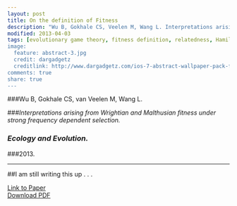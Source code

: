 ```yaml
---
layout: post
title: On the definition of Fitness
description: "Wu B, Gokhale CS, Veelen M, Wang L. Interpretations arising from Wrightian and Malthusian fitness under strong frequency dependent selection. Ecology and Evolution. 2013."
modified: 2013-04-03
tags: [evolutionary game theory, fitness definition, relatedness, Hamilton's rule]
image:
  feature: abstract-3.jpg
  credit: dargadgetz
  creditlink: http://www.dargadgetz.com/ios-7-abstract-wallpaper-pack-for-iphone-5-and-ipod-touch-retina/
comments: true
share: true
---
```


###Wu B, Gokhale CS, van Veelen M, Wang L. 

###*Interpretations arising from Wrightian and Malthusian fitness under strong frequency dependent selection.*  

### *Ecology and Evolution.*

###2013.

***

##I am still writing this up . . .

<div markdown="0"><a href="http://dx.doi.org/10.1002/ece3.500" class="btn btn-success">Link to Paper</a></div>


<div markdown="0"><a href="http://onlinelibrary.wiley.com/doi/10.1002/ece3.500/pdf" class="btn btn-info">Download PDF</a></div>
